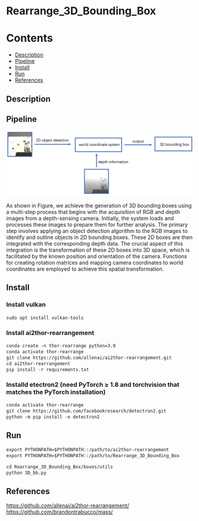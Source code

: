 # Rearrange_3D_Bounding_Box
# Contents
- [Description](#chapter1)
- [Pipeline](#Pipeline)
- [Install](#Install)
- [Run](#Run)
- [References](#References)

## Description 

## Pipeline 
![Pipeline](images/pipeline.png)

 As shown in Figure, we achieve the generation of 3D bounding boxes using a multi-step process that begins with the acquisition of RGB and depth images from a depth-sensing camera. Initially, the system loads and processes these images to prepare them for further analysis. The primary step involves applying an object detection algorithm to the RGB images to identify and outline objects in 2D bounding boxes. These 2D boxes are then integrated with the corresponding depth data. The crucial aspect of this integration is the transformation of these 2D boxes into 3D space, which is facilitated by the known position and orientation of the camera. Functions for creating rotation matrices and mapping camera coordinates to world coordinates are employed to achieve this spatial transformation.

## Install 
### Install vulkan
```
sudo apt install vulkan-tools
```
    

### Install ai2thor-rearrangement
```
conda create -n thor-rearrange python=3.9
conda activate thor-rearrange
git clone https://github.com/allenai/ai2thor-rearrangement.git
cd ai2thor-rearrangement
pip install -r requirements.txt
```

### Installd etectron2 (need PyTorch ≥ 1.8 and torchvision that matches the PyTorch installation)
```
conda activate thor-rearrange
git clone https://github.com/facebookresearch/detectron2.git
python -m pip install -e detectron2
```


## Run 
```
export PYTHONPATH=$PYTHONPATH::/path/to/ai2thor-rearrangement
export PYTHONPATH=$PYTHONPATH::/path/to/Rearrange_3D_Bounding_Box
```


```
cd Rearrange_3D_Bounding_Box/boxes/utils
python 3D_bb.py 
```

## References 
https://github.com/allenai/ai2thor-rearrangement/
https://github.com/brandontrabucco/mass/





